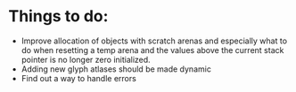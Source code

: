 # Things to do:

* Improve allocation of objects with scratch arenas and especially what to do when resetting a temp arena and the values above the current stack pointer is no longer zero initialized. 
* Adding new glyph atlases should be made dynamic
* Find out a way to handle errors